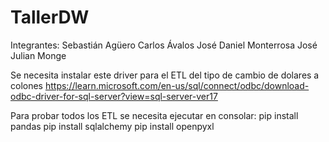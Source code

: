 # TallerDW

Integrantes: 
Sebastián Agüero
Carlos Ávalos
José Daniel Monterrosa
José Julian Monge

Se necesita instalar este driver para el ETL del tipo de cambio de dolares a colones
https://learn.microsoft.com/en-us/sql/connect/odbc/download-odbc-driver-for-sql-server?view=sql-server-ver17

Para probar todos los ETL se necesita ejecutar en consolar: 
pip install pandas
pip install sqlalchemy
pip install openpyxl
